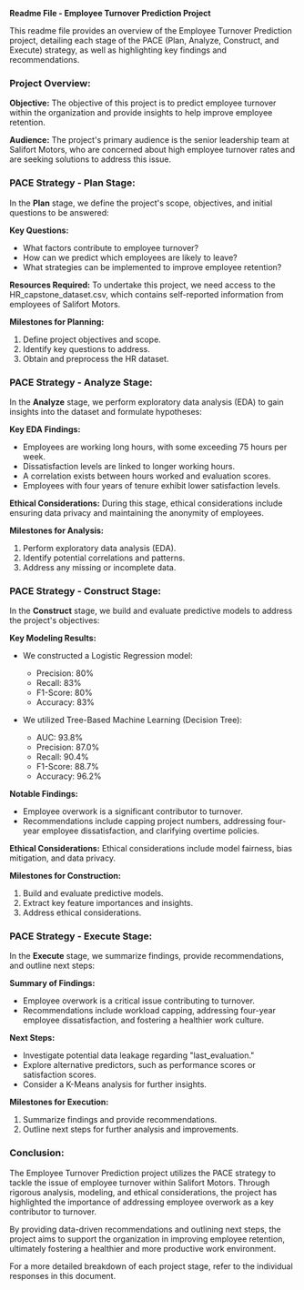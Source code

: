 **Readme File - Employee Turnover Prediction Project**

This readme file provides an overview of the Employee Turnover Prediction project, detailing each stage of the PACE (Plan, Analyze, Construct, and Execute) strategy, as well as highlighting key findings and recommendations.

### Project Overview:

**Objective:** The objective of this project is to predict employee turnover within the organization and provide insights to help improve employee retention.

**Audience:** The project's primary audience is the senior leadership team at Salifort Motors, who are concerned about high employee turnover rates and are seeking solutions to address this issue.

### PACE Strategy - Plan Stage:

In the **Plan** stage, we define the project's scope, objectives, and initial questions to be answered:

**Key Questions:**
- What factors contribute to employee turnover?
- How can we predict which employees are likely to leave?
- What strategies can be implemented to improve employee retention?

**Resources Required:** To undertake this project, we need access to the HR_capstone_dataset.csv, which contains self-reported information from employees of Salifort Motors.

**Milestones for Planning:**
1. Define project objectives and scope.
2. Identify key questions to address.
3. Obtain and preprocess the HR dataset.

### PACE Strategy - Analyze Stage:

In the **Analyze** stage, we perform exploratory data analysis (EDA) to gain insights into the dataset and formulate hypotheses:

**Key EDA Findings:**
- Employees are working long hours, with some exceeding 75 hours per week.
- Dissatisfaction levels are linked to longer working hours.
- A correlation exists between hours worked and evaluation scores.
- Employees with four years of tenure exhibit lower satisfaction levels.

**Ethical Considerations:** During this stage, ethical considerations include ensuring data privacy and maintaining the anonymity of employees.

**Milestones for Analysis:**
1. Perform exploratory data analysis (EDA).
2. Identify potential correlations and patterns.
3. Address any missing or incomplete data.

### PACE Strategy - Construct Stage:

In the **Construct** stage, we build and evaluate predictive models to address the project's objectives:

**Key Modeling Results:**
- We constructed a Logistic Regression model:
   - Precision: 80%
   - Recall: 83%
   - F1-Score: 80%
   - Accuracy: 83%

- We utilized Tree-Based Machine Learning (Decision Tree):
   - AUC: 93.8%
   - Precision: 87.0%
   - Recall: 90.4%
   - F1-Score: 88.7%
   - Accuracy: 96.2%

**Notable Findings:**
- Employee overwork is a significant contributor to turnover.
- Recommendations include capping project numbers, addressing four-year employee dissatisfaction, and clarifying overtime policies.

**Ethical Considerations:** Ethical considerations include model fairness, bias mitigation, and data privacy.

**Milestones for Construction:**
1. Build and evaluate predictive models.
2. Extract key feature importances and insights.
3. Address ethical considerations.

### PACE Strategy - Execute Stage:

In the **Execute** stage, we summarize findings, provide recommendations, and outline next steps:

**Summary of Findings:**
- Employee overwork is a critical issue contributing to turnover.
- Recommendations include workload capping, addressing four-year employee dissatisfaction, and fostering a healthier work culture.

**Next Steps:**
- Investigate potential data leakage regarding "last_evaluation."
- Explore alternative predictors, such as performance scores or satisfaction scores.
- Consider a K-Means analysis for further insights.

**Milestones for Execution:**
1. Summarize findings and provide recommendations.
2. Outline next steps for further analysis and improvements.

### Conclusion:

The Employee Turnover Prediction project utilizes the PACE strategy to tackle the issue of employee turnover within Salifort Motors. Through rigorous analysis, modeling, and ethical considerations, the project has highlighted the importance of addressing employee overwork as a key contributor to turnover.

By providing data-driven recommendations and outlining next steps, the project aims to support the organization in improving employee retention, ultimately fostering a healthier and more productive work environment.

For a more detailed breakdown of each project stage, refer to the individual responses in this document.